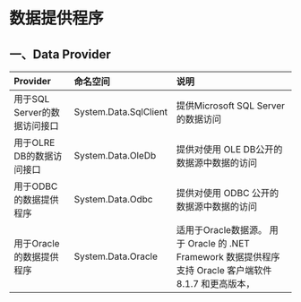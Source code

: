 # 数据提供程序

## 一、Data Provider
| Provider                     | 命名空间              | 说明                                       |
|:---------------------------- |:--------------------- |:------------------------------------------ |
| 用于SQL Server的数据访问接口 | System.Data.SqlClient | 提供Microsoft SQL Server的数据访问       |
| 用于OLRE DB的数据访问接口    | System.Data.OleDb     | 提供对使用 OLE DB公开的数据源中数据的访问 |
| 用于ODBC的数据提供程序       | System.Data.Odbc      | 提供对使用 ODBC 公开的数据源中数据的访问   |
| 用于Oracle的数据提供程序     | System.Data.Oracle    | 适用于Oracle数据源。 用于 Oracle 的 .NET Framework 数据提供程序支持 Oracle 客户端软件 8.1.7 和更高版本，                                           |
